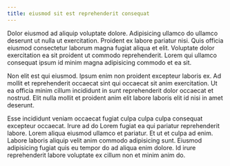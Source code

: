 ```yaml
---
title: eiusmod sit est reprehenderit consequat
---
```


Dolor eiusmod ad aliquip voluptate dolore. Adipisicing ullamco do ullamco deserunt ut nulla ut exercitation. Proident ex labore pariatur nisi. Quis officia eiusmod consectetur laborum magna fugiat aliqua et elit. Voluptate dolor exercitation ea sit proident ut commodo reprehenderit. Lorem qui ullamco consequat ipsum id minim magna adipisicing commodo et ea sit.

Non elit est qui eiusmod. Ipsum enim non proident excepteur laboris ex. Ad mollit et reprehenderit occaecat sint qui occaecat sit anim exercitation. Ut ea officia minim cillum incididunt in sunt reprehenderit dolor occaecat et nostrud. Elit nulla mollit et proident anim elit labore laboris elit id nisi in amet deserunt.

Esse incididunt veniam occaecat fugiat culpa culpa culpa consequat excepteur occaecat. Irure ad do Lorem fugiat ea qui pariatur reprehenderit labore. Lorem aliqua eiusmod ullamco et pariatur. Et ut et culpa ad enim. Labore laboris aliquip velit anim commodo adipisicing sunt. Eiusmod adipisicing fugiat quis eu tempor do ad aliqua enim dolore. Id irure reprehenderit labore voluptate ex cillum non et minim anim do.
